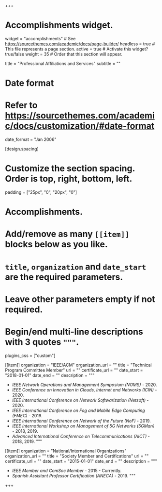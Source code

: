 +++
# Accomplishments widget.
widget = "accomplishments"  # See https://sourcethemes.com/academic/docs/page-builder/
headless = true  # This file represents a page section.
active = true  # Activate this widget? true/false
weight = 35  # Order that this section will appear.

title = "Professional Affiliations and Services"
subtitle = ""

# Date format
#   Refer to https://sourcethemes.com/academic/docs/customization/#date-format
date_format = "Jan 2006"

[design.spacing]
  # Customize the section spacing. Order is top, right, bottom, left.
  padding = ["25px", "0", "20px", "0"]

# Accomplishments.
#   Add/remove as many `[[item]]` blocks below as you like.
#   `title`, `organization` and `date_start` are the required parameters.
#   Leave other parameters empty if not required.
#   Begin/end multi-line descriptions with 3 quotes `"""`.

plugins_css = ["custom"]

[[item]]
  organization = "IEEE/ACM"
  organization_url = ""
  title = "Technical Program Committee Member"
  url = ""
  certificate_url = ""
  date_start = "2018-01-01"
  date_end = ""
  description = """
  * _IEEE Network Operations and Management Symposium (NOMS)_ - 2020.
  * _IEEE Conference on Innovation in Clouds, Internet and Networks (ICIN)_ - 2020.
  * _IEEE International Conference on Network Softwarization (Netsoft)_ - 2020.
  * _IEEE International Conference on Fog and Mobile Edge Computing (FMEC)_ - 2019.
  * _IEEE International Conference on Network of the Future (NoF)_ - 2019.
  * _IEEE International Workshop on Management of 5G Networks (5GMan)_ - 2018, 2019.
  * _Advanced International Conference on Telecommunications (AICT)_ - 2018, 2019.
  """

[[item]]
  organization = "National/International Organizations"
  organization_url = ""
  title = "Society Member and Certifications"
  url = ""
  certificate_url = ""
  date_start = "2015-01-01"
  date_end = ""
  description = """
  * _IEEE Member and ComSoc Member_ - 2015 - Currently.
  * _Spanish Assistant Professor Certification (ANECA)_ - 2019.
  """

+++
